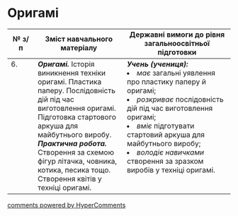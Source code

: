 <div id="hypercomments_widget" class="js-hypercomments-widget invisible"></div>

# Оригамі

<table>
  <tr>
    <td width="12%" align="center"><b>№ з/п</b></td>
    <td width="40%" align="center"><b>Зміст навчального матеріалу</b></td>
    <td width="60%" align="center"><b>Державні вимоги до рівня загальноосвітньої підготовки</b></td>
  </tr>
<tbody>
  <tr>
    <td width="12%" style="vertical-align:top !important;">
6.</td>
    <td width="40%" style="vertical-align:top !important;">
<b><i>Оригамі.</i></b> Історія виникнення техніки оригамі. Пластика паперу. Послідовність дій під час виготовлення оригамі. Підготовка стартового аркуша для майбутнього виробу. <br>
<b><i>Практична робота.</i></b> <br>
Створення за схемою фігур літачка, човника, котика, песика тощо.<br>
Створення квітів у техніці оригамі.<br>
</td>
    <td width="60%" style="vertical-align:top !important;">
<i><b>Учень (учениця):</b></i><br>
<li><i>має</i> загальні уявлення про пластику паперу й оригамі;</li>
<li><i>розкриває</i>  послідовність дій під час виготовлення оригамі;</li>
<li><i>вміє</i> підготувати стартовий аркуша для майбутнього виробу;</li>
<li><i>володіє навичками</i> створення за зразком виробів у техніці оригамі.</li>
</td>
  </tr>
</tbody>
</table>

<div class="js-hypercomments-container">
<a href="http://hypercomments.com" class="hc-link" title="comments widget">comments powered by HyperComments</a>
</div>